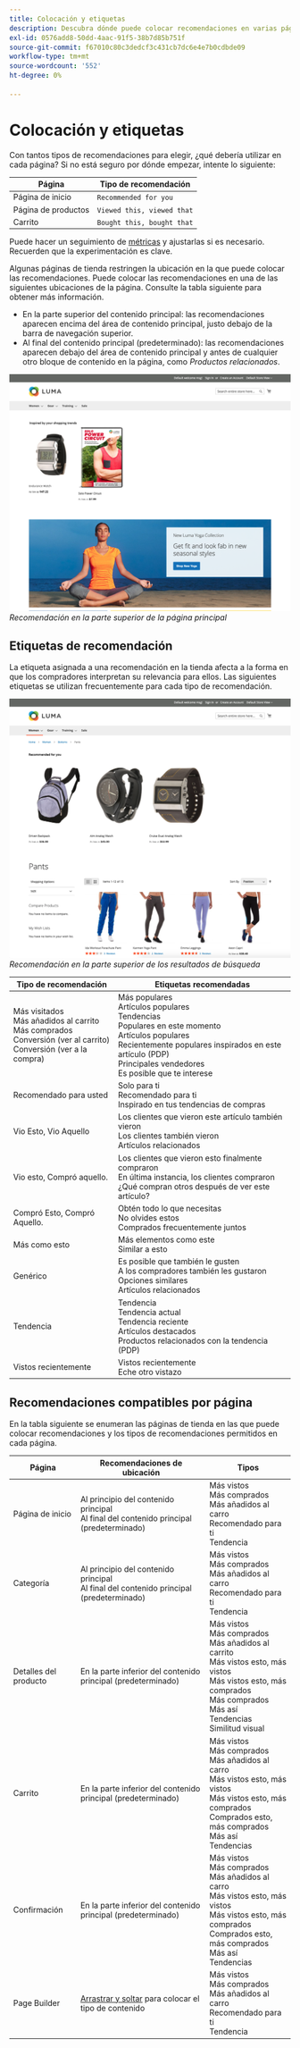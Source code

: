 ```yaml
---
title: Colocación y etiquetas
description: Descubra dónde puede colocar recomendaciones en varias páginas del sitio y sugerencias para etiquetas utilizadas con frecuencia para cada tipo de recomendación.
exl-id: 0576add8-50dd-4aac-91f5-38b7d85b751f
source-git-commit: f67010c80c3dedcf3c431cb7dc6e4e7b0cdbde09
workflow-type: tm+mt
source-wordcount: '552'
ht-degree: 0%

---
```


# Colocación y etiquetas

Con tantos tipos de recomendaciones para elegir, ¿qué debería utilizar en cada página? Si no está seguro por dónde empezar, intente lo siguiente:

| Página | Tipo de recomendación |
|---|---|
| Página de inicio | `Recommended for you` |
| Página de productos | `Viewed this, viewed that` |
| Carrito | `Bought this, bought that` |

Puede hacer un seguimiento de [métricas](workspace.md) y ajustarlas si es necesario. Recuerden que la experimentación es clave.

Algunas páginas de tienda restringen la ubicación en la que puede colocar las recomendaciones. Puede colocar las recomendaciones en una de las siguientes ubicaciones de la página. Consulte la tabla siguiente para obtener más información.

- En la parte superior del contenido principal: las recomendaciones aparecen encima del área de contenido principal, justo debajo de la barra de navegación superior.
- Al final del contenido principal (predeterminado): las recomendaciones aparecen debajo del área de contenido principal y antes de cualquier otro bloque de contenido en la página, como _Productos relacionados_.

![Ubicación de recomendación](assets/storefront-home-page-top.png)
_Recomendación en la parte superior de la página principal_

## Etiquetas de recomendación

La etiqueta asignada a una recomendación en la tienda afecta a la forma en que los compradores interpretan su relevancia para ellos. Las siguientes etiquetas se utilizan frecuentemente para cada tipo de recomendación.

![Ubicación de recomendación](assets/storefront-search-results-top.png)
_Recomendación en la parte superior de los resultados de búsqueda_

| Tipo de recomendación | Etiquetas recomendadas |
|---|---|
| Más visitados<br> Más añadidos al carrito<br>Más comprados<br>Conversión (ver al carrito)<br>Conversión (ver a la compra) | Más populares<br>Artículos populares<br>Tendencias<br>Populares en este momento<br>Artículos populares<br>Recientemente populares inspirados en este artículo (PDP)<br>Principales vendedores<br>Es posible que te interese |
| Recomendado para usted | Solo para ti<br>Recomendado para ti<br>Inspirado en tus tendencias de compras |
| Vio Esto, Vio Aquello | Los clientes que vieron este artículo también vieron <br>Los clientes también vieron<br>Artículos relacionados |
| Vio esto, Compró aquello. | Los clientes que vieron esto finalmente compraron <br>En última instancia, los clientes compraron<br>¿Qué compran otros después de ver este artículo? |
| Compró Esto, Compró Aquello. | Obtén todo lo que necesitas<br>No olvides estos<br>Comprados frecuentemente juntos |
| Más como esto | Más elementos como este<br>Similar a esto |
| Genérico | Es posible que también le gusten <br>A los compradores también les gustaron<br>Opciones similares<br>Artículos relacionados |
| Tendencia | Tendencia<br>Tendencia actual<br>Tendencia reciente<br>Artículos destacados<br>Productos relacionados con la tendencia (PDP) |
| Vistos recientemente | Vistos recientemente<br>Eche otro vistazo |

## Recomendaciones compatibles por página

En la tabla siguiente se enumeran las páginas de tienda en las que puede colocar recomendaciones y los tipos de recomendaciones permitidos en cada página.

| Página | Recomendaciones de ubicación | Tipos |
|---|---|---|
| Página de inicio | Al principio del contenido principal<br>Al final del contenido principal (predeterminado) | Más vistos<br>Más comprados<br>Más añadidos al carro<br>Recomendado para ti<br>Tendencia |
| Categoría | Al principio del contenido principal<br>Al final del contenido principal (predeterminado) | Más vistos<br>Más comprados<br>Más añadidos al carro<br>Recomendado para ti<br>Tendencia |
| Detalles del producto | En la parte inferior del contenido principal (predeterminado) | Más vistos<br>Más comprados<br>Más añadidos al carrito<br>Más vistos esto, más vistos<br>Más vistos esto, más comprados<br>Más comprados<br>Más así<br>Tendencias<br>Similitud visual |
| Carrito | En la parte inferior del contenido principal (predeterminado) | Más vistos<br>Más comprados<br>Más añadidos al carro<br>Más vistos esto, más vistos<br>Más vistos esto, más comprados<br>Comprados esto, más comprados<br>Más así<br>Tendencias |
| Confirmación | En la parte inferior del contenido principal (predeterminado) | Más vistos<br>Más comprados<br>Más añadidos al carro<br>Más vistos esto, más vistos<br>Más vistos esto, más comprados<br>Comprados esto, más comprados<br>Más así<br>Tendencias |
| Page Builder | [Arrastrar y soltar](https://experienceleague.adobe.com/docs/commerce-admin/page-builder/add-content/recommendations.html?lang=es) para colocar el tipo de contenido | Más vistos<br>Más comprados<br>Más añadidos al carro<br>Recomendado para ti<br>Tendencia |
